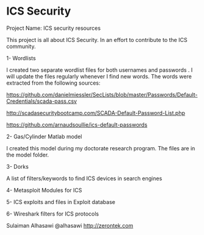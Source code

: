 # ICS Security
 Project Name: ICS security resources

 This project is all about ICS Security. In an effort to contribute to the ICS community.

 1- Wordlists

I created two separate  wordlist files for both  usernames and passwords . I will update the files regularly whenever I find new words. The words were extracted from the following sources:

https://github.com/danielmiessler/SecLists/blob/master/Passwords/Default-Credentials/scada-pass.csv

http://scadasecuritybootcamp.com/SCADA-Default-Password-List.php

https://github.com/arnaudsoullie/ics-default-passwords

2- Gas/Cylinder Matlab model

I created this model during my doctorate research program. The files are in the model folder.

3- Dorks

A list of filters/keywords to find ICS devices in search engines

4- Metasploit Modules for ICS

5- ICS exploits and files in Exploit database

6- Wireshark filters for ICS protocols 

 Sulaiman Alhasawi
 @alhasawi
 http://zerontek.com
